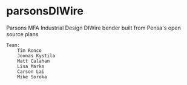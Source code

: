 # parsonsDIWire
Parsons MFA Industrial Design DIWire bender built from Pensa's open source plans

    Team:
        Tim Ronco
        Joonas Kystila
        Matt Calahan
        Lisa Marks
        Carson Lai
        Mike Soroka